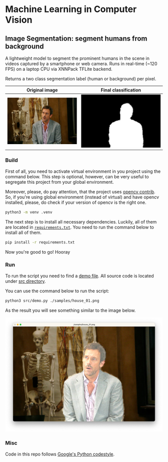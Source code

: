 # Machine Learning in Computer Vision

## Image Segmentation: segment humans from background

A lightweight model to segment the prominent humans in the scene 
in videos captured by a smartphone or web camera.
Runs in real-time (~120 FPS) on a laptop CPU via XNNPack TFLite backend.

Returns a two class segmentation label (human or background) per pixel.

| Original image                                            | Final classification                                                    |
|-----------------------------------------------------------|-------------------------------------------------------------------------|
| ![Original image](./resources/example_original_image.png) | ![Result classification](./resources/example_result_classification.png) |

### Build

First of all, you need to activate virtual environment
in you project using the command below. This step is optional,
however, can be very useful to segregate this project from your
global environment.

Moreover, please, do pay attention, that the project uses [opencv contrib](https://pypi.org/project/opencv-contrib-python/).
So, if you're using global environment (instead of virtual) and have
opencv installed, please, do check if your version of opencv is the
right one.

```bash
python3 -m venv .venv
```

The next step is to install all necessary dependencies. Luckily,
all of them are located in [`requirements.txt`](./requirements.txt).
You need to run the command below to install all of them.

```bash
pip install -r requirements.txt
```

Now you're good to go! Hooray

### Run

To run the script you need to find a [demo file](./src/demo.py).
All source code is located under [src directory](./src).

You can use the command below to run the script:

```bash
python3 src/demo.py ./samples/house_01.png
```

As the result you will see something similar to the image below.

![Script results](./resources/script_output.png)

### Misc

Code in this repo follows [Google's Python codestyle](https://google.github.io/styleguide/pyguide.html).

